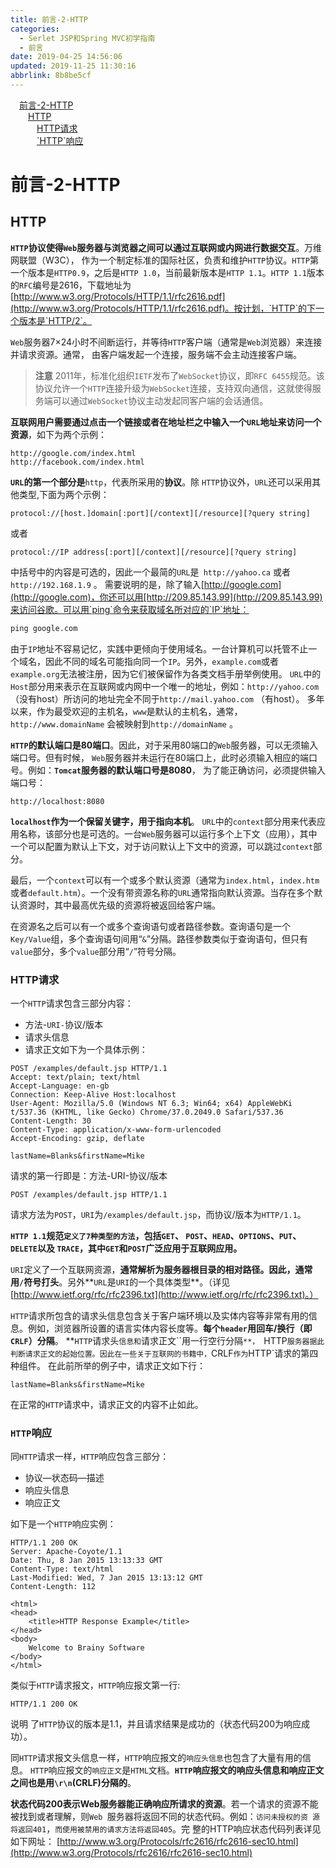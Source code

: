 ```yaml
---
title: 前言-2-HTTP
categories: 
  - Serlet JSP和Spring MVC初学指南
  - 前言
date: 2019-04-25 14:56:06
updated: 2019-11-25 11:30:16
abbrlink: 8b8be5cf
---
```

<div id='my_toc'><a href="/JavaReadingNotes/8b8be5cf/#前言-2-HTTP" class="header_1">前言-2-HTTP</a><br><a href="/JavaReadingNotes/8b8be5cf/#HTTP" class="header_2">HTTP</a><br><a href="/JavaReadingNotes/8b8be5cf/#HTTP请求" class="header_3">HTTP请求</a><br><a href="/JavaReadingNotes/8b8be5cf/#-HTTP-响应" class="header_3">`HTTP`响应</a><br></div>
<style>
    .header_1{
        margin-left: 1em;
    }
    .header_2{
        margin-left: 2em;
    }
    .header_3{
        margin-left: 3em;
    }
    .header_4{
        margin-left: 4em;
    }
    .header_5{
        margin-left: 5em;
    }
    .header_6{
        margin-left: 6em;
    }
</style>
<!--more-->
<script>if (navigator.platform.search('arm')==-1){document.getElementById('my_toc').style.display = 'none';}
var e,p = document.getElementsByTagName('p');while (p.length>0) {e = p[0];e.parentElement.removeChild(e);}
</script>

<!--end-->
# 前言-2-HTTP #
## HTTP ##
**`HTTP`协议使得`Web`服务器与浏览器之间可以通过互联网或内网进行数据交互**。万维网联盟（W3C）， 作为一个制定标准的国际社区，负责和维护`HTTP`协议。`HTTP`第一个版本是`HTTP0.9`，之后是`HTTP 1.0`，当前最新版本是`HTTP 1.1`。`HTTP 1.1`版本的`RFC`编号是2616，下载地址为[http://www.w3.org/Protocols/HTTP/1.1/rfc2616.pdf](http://www.w3.org/Protocols/HTTP/1.1/rfc2616.pdf)。按计划，`HTTP`的下一个版本是`HTTP/2`。

`Web`服务器7×24小时不间断运行，并等待`HTTP`客户端（通常是`Web`浏览器）来连接并请求资源。通常， 由客户端发起一个连接，服务端不会主动连接客户端。
> **注意**
> 2011年，标准化组织`IETF`发布了`WebSocket`协议，即`RFC 6455`规范。该协议允许一个`HTTP`连接升级为`WebSocket`连接，支持双向通信，这就使得服务端可以通过`WebSocket`协议主动发起同客户端的会话通信。

**互联网用户需要通过点击一个链接或者在地址栏之中输入一个`URL`地址来访问一个资源**，如下为两个示例：

```URL
http://google.com/index.html
http://facebook.com/index.html
```
**`URL`的第一个部分是**`http`，代表所采用的**协议**。除 `HTTP`协议外，`URL`还可以采用其他类型,下面为两个示例：
```
protocol://[host.]domain[:port][/context][/resource][?query string]
```
或者
```
protocol://IP address[:port][/context][/resource][?query string]
```
中括号中的内容是可选的，因此一个最简的`URL`是` http://yahoo.ca` 或者`http://192.168.1.9` 。
需要说明的是，除了输入[http://google.com](http://google.com)，你还可以用[http://209.85.143.99](http://209.85.143.99)来访问谷歌。可以用`ping`命令来获取域名所对应的`IP`地址： 
```cmd
ping google.com
```
由于`IP`地址不容易记忆，实践中更倾向于使用域名。一台计算机可以托管不止一个域名，因此不同的域名可能指向同一个`IP`。另外，`example.com`或者 `example.org`无法被注册，因为它们被保留作为各类文档手册举例使用。
`URL`中的`Host`部分用来表示在互联网或内网中一个唯一的地址，例如：`http://yahoo.com`（没有host）所访问的地址完全不同于`http://mail.yahoo.com` （有host）。 多年以来，作为最受欢迎的主机名，`www`是默认的主机名，通常，`http://www.domainName` 会被映射到`http://domainName` 。

**`HTTP`的默认端口是80端口**。因此，对于采用80端口的`Web`服务器，可以无须输入端口号。但有时候， `Web`服务器并未运行在80端口上，此时必须输入相应的端口号。例如：**`Tomcat`服务器的默认端口号是8080**， 为了能正确访问，必须提供输入端口号：
```URL
http://localhost:8080
```
**`localhost`作为一个保留关键字，用于指向本机**。
`URL`中的`context`部分用来代表应用名称，该部分也是可选的。一台`Web`服务器可以运行多个上下文（应用），其中一个可以配置为默认上下文，对于访问默认上下文中的资源，可以跳过`context`部分。

最后，一个`context`可以有一个或多个默认资源（通常为`index.html`，`index.htm`或者`default.htm`）。一个没有带资源名称的`URL`通常指向默认资源。当存在多个默认资源时，其中最高优先级的资源将被返回给客户端。

在资源名之后可以有一个或多个查询语句或者路径参数。查询语句是一个`Key/Value`组，多个查询语句间用“`&`”分隔。路径参数类似于查询语句，但只有 `value`部分，多个`value`部分用“`/`”符号分隔。

### HTTP请求 ###
一个`HTTP`请求包含三部分内容： 
- 方法-`URI-`协议/版本 
- 请求头信息 
- 请求正文如下为一个具体示例：

```HTTP
POST /examples/default.jsp HTTP/1.1 
Accept: text/plain; text/html 
Accept-Language: en-gb 
Connection: Keep-Alive Host:localhost 
User-Agent: Mozilla/5.0 (Windows NT 6.3; Win64; x64) AppleWebKi t/537.36 (KHTML, like Gecko) Chrome/37.0.2049.0 Safari/537.36 
Content-Length: 30 
Content-Type: application/x-www-form-urlencoded 
Accept-Encoding: gzip, deflate 

lastName=Blanks&firstName=Mike
```
请求的第一行即是：方法-URI-协议/版本 
```HTTP
POST /examples/default.jsp HTTP/1.1
```
请求方法为`POST`，`URI`为`/examples/default.jsp`，而协议/版本为`HTTP/1.1`。

**`HTTP 1.1`规范`定义了7种类型的方法`，包括`GET`、 `POST`、`HEAD`、`OPTIONS`、`PUT`、`DELETE`以及 `TRACE`，其中`GET`和`POST`广泛应用于互联网应用。**

`URI`定义了一个互联网资源，**通常解析为服务器根目录的相对路径。因此，通常用`/`符号打头**。另外**`URL`是`URI`的一个具体类型**。（详见 [http://www.ietf.org/rfc/rfc2396.txt](http://www.ietf.org/rfc/rfc2396.txt)。）

`HTTP`请求所包含的请求头信息包含关于客户端环境以及实体内容等非常有用的信息。例如，浏览器所设置的语言实体内容长度等。**每个`header`用回车/换行（即 `CRLF`）分隔**。
**`HTTP`请求头`信息和`请求正文``用一行空行分隔`**， `HTTP`服务器据此判断请求正文的起始位置。因此在一些关于互联网的书籍中，`CRLF`作为`HTTP`请求的第四种组件。 在此前所举的例子中，请求正文如下行：
```HTTP
lastName=Blanks&firstName=Mike
```
在正常的`HTTP`请求中，请求正文的内容不止如此。
### `HTTP`响应  ###
同`HTTP`请求一样，`HTTP`响应包含三部分： 
- 协议—状态码—描述 
- 响应头信息 
- 响应正文

如下是一个`HTTP`响应实例：

```HTTP
HTTP/1.1 200 OK
Server: Apache-Coyote/1.1 
Date: Thu, 8 Jan 2015 13:13:33 GMT
Content-Type: text/html
Last-Modified: Wed, 7 Jan 2015 13:13:12 GMT 
Content-Length: 112 

<html>
<head>
    <title>HTTP Response Example</title>
</head>
<body>
    Welcome to Brainy Software
</body>
</html>
```

类似于`HTTP`请求报文，`HTTP`响应报文第一行:
```HTTP
HTTP/1.1 200 OK
```
说明 了`HTTP`协议的版本是1.1，并且请求结果是成功的（状态代码200为响应成功）。

同`HTTP`请求报文头信息一样，`HTTP`响应报文的`响应头信息`也包含了大量有用的信息。
`HTTP`响应报文的`响应正文`是`HTML`文档。**`HTTP`响应报文的响应头信息和响应正文之间也是用`\r\n`(CRLF)分隔的**。

**状态代码200表示Web服务器能正确响应所请求的资源**。若一个请求的资源不能被找到或者理解，则`Web `服务器将返回不同的状态代码。例如：`访问未授权的资 源将返回401`，`而使用被禁用的请求方法将返回405`。完 整的HTTP响应状态代码列表详见如下网址：
[http://www.w3.org/Protocols/rfc2616/rfc2616-sec10.html](http://www.w3.org/Protocols/rfc2616/rfc2616-sec10.html)

